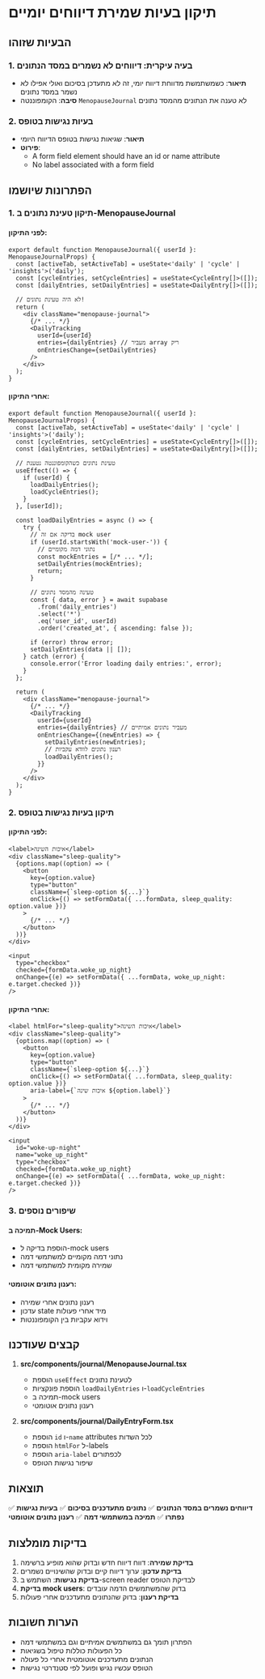 # תיקון בעיות שמירת דיווחים יומיים

## הבעיות שזוהו

### 1. בעיה עיקרית: דיווחים לא נשמרים במסד הנתונים
- **תיאור**: כשמשתמשת מדווחת דיווח יומי, זה לא מתעדכן בסיכום ואולי אפילו לא נשמר במסד נתונים
- **סיבה**: הקומפוננטה `MenopauseJournal` לא טענה את הנתונים מהמסד נתונים

### 2. בעיות נגישות בטופס
- **תיאור**: שגיאות נגישות בטופס הדיווח היומי
- **פירוט**:
  - A form field element should have an id or name attribute
  - No label associated with a form field

## הפתרונות שיושמו

### 1. תיקון טעינת נתונים ב-MenopauseJournal

#### לפני התיקון:
```tsx
export default function MenopauseJournal({ userId }: MenopauseJournalProps) {
  const [activeTab, setActiveTab] = useState<'daily' | 'cycle' | 'insights'>('daily');
  const [cycleEntries, setCycleEntries] = useState<CycleEntry[]>([]);
  const [dailyEntries, setDailyEntries] = useState<DailyEntry[]>([]);
  
  // לא היה טעינת נתונים!
  return (
    <div className="menopause-journal">
      {/* ... */}
      <DailyTracking 
        userId={userId}
        entries={dailyEntries} // מעביר array ריק
        onEntriesChange={setDailyEntries}
      />
    </div>
  );
}
```

#### אחרי התיקון:
```tsx
export default function MenopauseJournal({ userId }: MenopauseJournalProps) {
  const [activeTab, setActiveTab] = useState<'daily' | 'cycle' | 'insights'>('daily');
  const [cycleEntries, setCycleEntries] = useState<CycleEntry[]>([]);
  const [dailyEntries, setDailyEntries] = useState<DailyEntry[]>([]);

  // טעינת נתונים כשהקומפוננטה נטענת
  useEffect(() => {
    if (userId) {
      loadDailyEntries();
      loadCycleEntries();
    }
  }, [userId]);

  const loadDailyEntries = async () => {
    try {
      // בדיקה אם זה mock user
      if (userId.startsWith('mock-user-')) {
        // נתוני דמה מקומיים
        const mockEntries = [/* ... */];
        setDailyEntries(mockEntries);
        return;
      }
      
      // טעינה מהמסד נתונים
      const { data, error } = await supabase
        .from('daily_entries')
        .select('*')
        .eq('user_id', userId)
        .order('created_at', { ascending: false });

      if (error) throw error;
      setDailyEntries(data || []);
    } catch (error) {
      console.error('Error loading daily entries:', error);
    }
  };

  return (
    <div className="menopause-journal">
      {/* ... */}
      <DailyTracking 
        userId={userId}
        entries={dailyEntries} // מעביר נתונים אמיתיים
        onEntriesChange={(newEntries) => {
          setDailyEntries(newEntries);
          // רענון נתונים לוודא עקביות
          loadDailyEntries();
        }}
      />
    </div>
  );
}
```

### 2. תיקון בעיות נגישות בטופס

#### לפני התיקון:
```tsx
<label>איכות השינה</label>
<div className="sleep-quality">
  {options.map((option) => (
    <button
      key={option.value}
      type="button"
      className={`sleep-option ${...}`}
      onClick={() => setFormData({ ...formData, sleep_quality: option.value })}
    >
      {/* ... */}
    </button>
  ))}
</div>

<input
  type="checkbox"
  checked={formData.woke_up_night}
  onChange={(e) => setFormData({ ...formData, woke_up_night: e.target.checked })}
/>
```

#### אחרי התיקון:
```tsx
<label htmlFor="sleep-quality">איכות השינה</label>
<div className="sleep-quality">
  {options.map((option) => (
    <button
      key={option.value}
      type="button"
      className={`sleep-option ${...}`}
      onClick={() => setFormData({ ...formData, sleep_quality: option.value })}
      aria-label={`איכות שינה ${option.label}`}
    >
      {/* ... */}
    </button>
  ))}
</div>

<input
  id="woke-up-night"
  name="woke_up_night"
  type="checkbox"
  checked={formData.woke_up_night}
  onChange={(e) => setFormData({ ...formData, woke_up_night: e.target.checked })}
/>
```

### 3. שיפורים נוספים

#### תמיכה ב-Mock Users:
- הוספת בדיקה ל-mock users
- נתוני דמה מקומיים למשתמשי דמה
- שמירה מקומית למשתמשי דמה

#### רענון נתונים אוטומטי:
- רענון נתונים אחרי שמירה
- עדכון state מיד אחרי פעולות
- וידוא עקביות בין הקומפוננטות

## קבצים שעודכנו

1. **src/components/journal/MenopauseJournal.tsx**
   - הוספת `useEffect` לטעינת נתונים
   - הוספת פונקציות `loadDailyEntries` ו-`loadCycleEntries`
   - תמיכה ב-mock users
   - רענון נתונים אוטומטי

2. **src/components/journal/DailyEntryForm.tsx**
   - הוספת `id` ו-`name` attributes לכל השדות
   - הוספת `htmlFor` ל-labels
   - הוספת `aria-label` לכפתורים
   - שיפור נגישות הטופס

## תוצאות

✅ **דיווחים נשמרים במסד הנתונים**
✅ **נתונים מתעדכנים בסיכום**
✅ **בעיות נגישות נפתרו**
✅ **תמיכה במשתמשי דמה**
✅ **רענון נתונים אוטומטי**

## בדיקות מומלצות

1. **בדיקת שמירה**: דווח דיווח חדש ובדוק שהוא מופיע ברשימה
2. **בדיקת עדכון**: ערוך דיווח קיים ובדוק שהשינויים נשמרים
3. **בדיקת נגישות**: השתמש ב-screen reader לבדיקת הטופס
4. **בדיקת mock users**: בדוק שהמשתמשים הדמה עובדים
5. **בדיקת רענון**: בדוק שהנתונים מתעדכנים אחרי פעולות

## הערות חשובות

- הפתרון תומך גם במשתמשים אמיתיים וגם במשתמשי דמה
- כל הפעולות כוללות טיפול בשגיאות
- הנתונים מתעדכנים אוטומטית אחרי כל פעולה
- הטופס עכשיו נגיש ופועל לפי סטנדרטי נגישות
